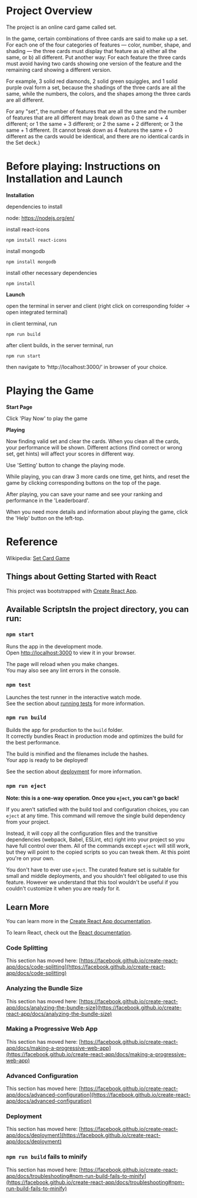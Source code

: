 # Project Overview
The project is an online card game called set.

In the game, certain combinations of three cards are said to make up a set. For each one of the four categories of features — color, number, shape, and shading — the three cards must display that feature as a) either all the same, or b) all different. Put another way: For each feature the three cards must avoid having two cards showing one version of the feature and the remaining card showing a different version.

For example, 3 solid red diamonds, 2 solid green squiggles, and 1 solid purple oval form a set, because the shadings of the three cards are all the same, while the numbers, the colors, and the shapes among the three cards are all different.

For any "set", the number of features that are all the same and the number of features that are all different may break down as 0 the same + 4 different; or 1 the same + 3 different; or 2 the same + 2 different; or 3 the same + 1 different. (It cannot break down as 4 features the same + 0 different as the cards would be identical, and there are no identical cards in the Set deck.)


# Before playing: Instructions on Installation and Launch

__Installation__

dependencies to install

node: https://nodejs.org/en/

install react-icons
```
npm install react-icons
```

install mongodb
```
npm install mongodb
```
install other necessary dependencies
```
npm install
```

__Launch__

open the terminal in server and client (right click on corresponding folder -> open integrated terminal)

in client terminal, run 
```
npm run build
```
after client builds, in the server terminal, run
```
npm run start
```
then navigate to ‘http://localhost:3000/’ in browser of your choice.


# Playing the Game

__Start Page__

Click 'Play Now' to play the game

__Playing__

Now finding valid set and clear the cards. When you clean all the cards, your performance will be shown.
Different actions (find correct or wrong set, get hints) will affect your scores in different way. 

Use 'Setting' button to change the playing mode.

While playing, you can draw 3 more cards one time, get hints, and reset the game by clicking corresponding buttons on the top of the page.

After playing, you can save your name and see your ranking and performance in the 'Leaderboard'.

When you need more details and information about playing the game, click the 'Help' button on the left-top. 


# Reference
Wikipedia: [Set Card Game](https://en.wikipedia.org/wiki/Set_(card_game))


## Things about Getting Started with React

This project was bootstrapped with [Create React App](https://github.com/facebook/create-react-app).

## Available ScriptsIn the project directory, you can run:

### `npm start`

Runs the app in the development mode.\
Open [http://localhost:3000](http://localhost:3000) to view it in your browser.

The page will reload when you make changes.\
You may also see any lint errors in the console.

### `npm test`

Launches the test runner in the interactive watch mode.\
See the section about [running tests](https://facebook.github.io/create-react-app/docs/running-tests) for more information.

### `npm run build`

Builds the app for production to the `build` folder.\
It correctly bundles React in production mode and optimizes the build for the best performance.

The build is minified and the filenames include the hashes.\
Your app is ready to be deployed!

See the section about [deployment](https://facebook.github.io/create-react-app/docs/deployment) for more information.

### `npm run eject`

**Note: this is a one-way operation. Once you `eject`, you can't go back!**

If you aren't satisfied with the build tool and configuration choices, you can `eject` at any time. This command will remove the single build dependency from your project.

Instead, it will copy all the configuration files and the transitive dependencies (webpack, Babel, ESLint, etc) right into your project so you have full control over them. All of the commands except `eject` will still work, but they will point to the copied scripts so you can tweak them. At this point you're on your own.

You don't have to ever use `eject`. The curated feature set is suitable for small and middle deployments, and you shouldn't feel obligated to use this feature. However we understand that this tool wouldn't be useful if you couldn't customize it when you are ready for it.

## Learn More

You can learn more in the [Create React App documentation](https://facebook.github.io/create-react-app/docs/getting-started).

To learn React, check out the [React documentation](https://reactjs.org/).

### Code Splitting

This section has moved here: [https://facebook.github.io/create-react-app/docs/code-splitting](https://facebook.github.io/create-react-app/docs/code-splitting)

### Analyzing the Bundle Size

This section has moved here: [https://facebook.github.io/create-react-app/docs/analyzing-the-bundle-size](https://facebook.github.io/create-react-app/docs/analyzing-the-bundle-size)

### Making a Progressive Web App

This section has moved here: [https://facebook.github.io/create-react-app/docs/making-a-progressive-web-app](https://facebook.github.io/create-react-app/docs/making-a-progressive-web-app)

### Advanced Configuration

This section has moved here: [https://facebook.github.io/create-react-app/docs/advanced-configuration](https://facebook.github.io/create-react-app/docs/advanced-configuration)

### Deployment

This section has moved here: [https://facebook.github.io/create-react-app/docs/deployment](https://facebook.github.io/create-react-app/docs/deployment)

### `npm run build` fails to minify

This section has moved here: [https://facebook.github.io/create-react-app/docs/troubleshooting#npm-run-build-fails-to-minify](https://facebook.github.io/create-react-app/docs/troubleshooting#npm-run-build-fails-to-minify)
